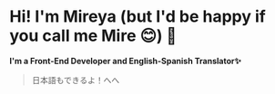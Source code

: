 # Hi! I'm Mireya (but I'd be happy if you call me Mire 😊)  👋

**I'm a Front-End Developer and English-Spanish Translator✨**
> 日本語もできるよ！へへ　







<!--
**Mire-Scarlet/Mire-Scarlet** is a ✨ _special_ ✨ repository because its `README.md` (this file) appears on your GitHub profile.

Here are some ideas to get you started:　

- 🔭 I’m currently working on ...
- 🌱 I’m currently learning ...
- 👯 I’m looking to collaborate on ...
- 🤔 I’m looking for help with ...
- 💬 Ask me about ...
- 📫 How to reach me: ...
- 😄 Pronouns: ...
- ⚡ Fun fact: ...
-->
